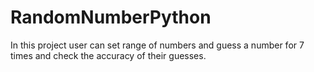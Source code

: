 # RandomNumberPython
In this project user can set range of numbers and guess a number for 7 times and check the accuracy of their guesses.
